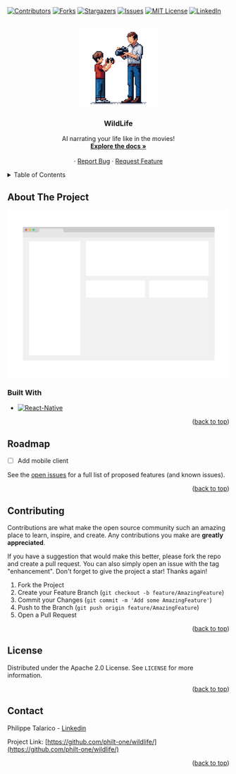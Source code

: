 <a name="readme-top"></a>

<!-- PROJECT SHIELDS -->
[![Contributors][contributors-shield]][contributors-url]
[![Forks][forks-shield]][forks-url]
[![Stargazers][stars-shield]][stars-url]
[![Issues][issues-shield]][issues-url]
[![MIT License][license-shield]][license-url]
[![LinkedIn][linkedin-shield]][linkedin-url]



<!-- PROJECT LOGO -->
<br />
<div align="center">
  <a href="https://github.com/philt-one/wildlife">
    <img src="images/logo.png" alt="Logo" width="180" height="180">
  </a>

  <h3 align="center">WildLife</h3>

  <p align="center">
    AI narrating your life like in the movies!
    <br />
    <a href="https://github.com/philt-one/wildlife/"><strong>Explore the docs »</strong></a>
    <br />
    <br />    ·
    <a href="https://github.com/philt-one/wildlife/issues">Report Bug</a>
    ·
    <a href="https://github.com/philt-one/wildlife/issues">Request Feature</a>
  </p>
</div>



<!-- TABLE OF CONTENTS -->
<details>
  <summary>Table of Contents</summary>
  <ol>
    <li>
      <a href="#about-the-project">About The Project</a>
      <ul>
        <li><a href="#built-with">Built With</a></li>
      </ul>
    </li>
    <li><a href="#roadmap">Roadmap</a></li>
    <li><a href="#contributing">Contributing</a></li>
    <li><a href="#license">License</a></li>
    <li><a href="#contact">Contact</a></li>
    <li><a href="#acknowledgments">Acknowledgments</a></li>
  </ol>
</details>



<!-- ABOUT THE PROJECT -->
## About The Project

[![Product Name Screen Shot][product-screenshot]](https://example.com)


### Built With


* [![React-Native][React-Native]][React-Native-url]


<p align="right">(<a href="#readme-top">back to top</a>)</p>
  

<!-- ROADMAP -->
## Roadmap

- [ ] Add mobile client

See the [open issues](https://github.com/philt-one/wildlife/issues) for a full list of proposed features (and known issues).

<p align="right">(<a href="#readme-top">back to top</a>)</p>



<!-- CONTRIBUTING -->
## Contributing

Contributions are what make the open source community such an amazing place to learn, inspire, and create. Any contributions you make are **greatly appreciated**.

If you have a suggestion that would make this better, please fork the repo and create a pull request. You can also simply open an issue with the tag "enhancement".
Don't forget to give the project a star! Thanks again!

1. Fork the Project
2. Create your Feature Branch (`git checkout -b feature/AmazingFeature`)
3. Commit your Changes (`git commit -m 'Add some AmazingFeature'`)
4. Push to the Branch (`git push origin feature/AmazingFeature`)
5. Open a Pull Request

<p align="right">(<a href="#readme-top">back to top</a>)</p>



<!-- LICENSE -->
## License

Distributed under the Apache 2.0 License. See `LICENSE` for more information.

<p align="right">(<a href="#readme-top">back to top</a>)</p>



<!-- CONTACT -->
## Contact

Philippe Talarico - [Linkedin](https://www.linkedin.com/in/philippe-talarico/)

Project Link: [https://github.com/philt-one/wildlife/](https://github.com/philt-one/wildlife/)

<p align="right">(<a href="#readme-top">back to top</a>)</p>


<!-- MARKDOWN LINKS & IMAGES -->
<!-- https://www.markdownguide.org/basic-syntax/#reference-style-links -->
[contributors-shield]: https://img.shields.io/github/contributors/philt-one/wildlife.svg
[contributors-url]: https://github.com/philt-one/wildlife/graphs/contributors
[forks-shield]: https://img.shields.io/github/forks/philt-one/wildlife.svg
[forks-url]: https://github.com/philt-one/wildlife/network/members
[stars-shield]: https://img.shields.io/github/stars/philt-one/wildlife.svg
[stars-url]: https://github.com/philt-one/wildlife/stargazers
[issues-shield]: https://img.shields.io/github/issues/philt-one/wildlife.svg
[issues-url]: https://github.com/philt-one/wildlife/issues
[license-shield]: https://img.shields.io/github/license/philt-one/wildlife.svg
[license-url]: https://github.com/philt-one/wildlife/blob/master/LICENSE.txt
[linkedin-shield]: https://img.shields.io/badge/-LinkedIn-black.svg?logo=linkedin&colorB=555
[linkedin-url]: https://linkedin.com/in/othneildrew
[product-screenshot]: ./images/screenshot.png
[Next.js]: https://img.shields.io/badge/next.js-000000?logo=nextdotjs&logoColor=white
[Next-url]: https://nextjs.org/
[React.js]: https://img.shields.io/badge/React-20232A?logo=react&logoColor=61DAFB
[React-url]: https://reactjs.org/
[Vue.js]: https://img.shields.io/badge/Vue.js-35495E?logo=vuedotjs&logoColor=4FC08D
[Vue-url]: https://vuejs.org/
[Angular.io]: https://img.shields.io/badge/Angular-DD0031?logo=angular&logoColor=white
[Angular-url]: https://angular.io/
[Svelte.dev]: https://img.shields.io/badge/Svelte-4A4A55?logo=svelte&logoColor=FF3E00
[Svelte-url]: https://svelte.dev/
[Laravel.com]: https://img.shields.io/badge/Laravel-FF2D20?logo=laravel&logoColor=white
[Laravel-url]: https://laravel.com
[Bootstrap.com]: https://img.shields.io/badge/Bootstrap-563D7C?logo=bootstrap&logoColor=white
[Bootstrap-url]: https://getbootstrap.com
[JQuery.com]: https://img.shields.io/badge/jQuery-0769AD?logo=jquery&logoColor=white
[JQuery-url]: https://jquery.com 

[React-Native]: https://img.shields.io/badge/React-Native-20232A?logo=react&logoColor=61DAFB
[React-Native-url]: https://reactnative.dev/
